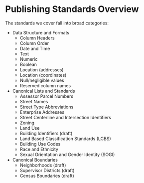 # Publishing Standards Overview

The standards we cover fall into broad categories:

* Data Structure and Formats
  * Column Headers
  * Column Order
  * Date and Time
  * Text
  * Numeric
  * Boolean
  * Location \(addresses\)
  * Location \(coordinates\)
  * Null/negligible values
  * Reserved column names
* Canonical Lists and Standards
  * Assessor Parcel Numbers
  * Street Names
  * Street Type Abbreviations
  * Enterprise Addresses
  * Street Centerline and Intersection Identifiers
  * Zoning
  * Land Use
  * Building Identifiers \(draft\)
  * Land Based Classification Standards \(LCBS\)
  * Building Use Codes
  * Race and Ethnicity
  * Sexual Orientation and Gender Identity \(SOGI\)
* Canonical Boundaries
  * Neighborhoods \(draft\)
  * Supervisor Districts \(draft\)
  * Census Boundaries \(draft\)



